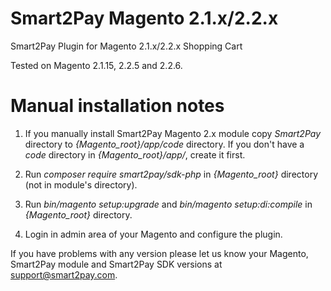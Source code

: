 # Smart2Pay Magento 2.1.x/2.2.x

Smart2Pay Plugin for Magento 2.1.x/2.2.x Shopping Cart

Tested on Magento 2.1.15, 2.2.5 and 2.2.6.

# Manual installation notes

1. If you manually install Smart2Pay Magento 2.x module copy _Smart2Pay_ directory to _{Magento_root}/app/code_ directory. If you don't have a _code_ directory in _{Magento_root}/app/_, create it first.

2. Run _composer require smart2pay/sdk-php_ in _{Magento_root}_ directory (not in module's directory).

3. Run _bin/magento setup:upgrade_ and _bin/magento setup:di:compile_ in _{Magento_root}_ directory.

4. Login in admin area of your Magento and configure the plugin.

If you have problems with any version please let us know your Magento, Smart2Pay module and Smart2Pay SDK versions at support@smart2pay.com.
